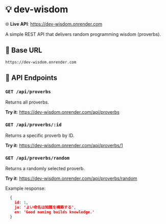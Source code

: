 # 💡 dev-wisdom

🌐 **Live API**: https://dev-wisdom.onrender.com

A simple REST API that delivers random programming wisdom (proverbs).

## 🔗 Base URL

```
https://dev-wisdom.onrender.com
```

## 🚀 API Endpoints

### `GET /api/proverbs`
Returns all proverbs.

**Try it**: https://dev-wisdom.onrender.com/api/proverbs

### `GET /api/proverbs/:id`
Returns a specific proverb by ID.

**Try it**: https://dev-wisdom.onrender.com/api/proverbs/1

### `GET /api/proverbs/random`
Returns a randomly selected proverb.

**Try it**: https://dev-wisdom.onrender.com/api/proverbs/random

Example response:
```json
  {
    id: 1,
    ja: 'よい命名は知識を構築する',
    en: 'Good naming builds knowledge.'
  }
```
